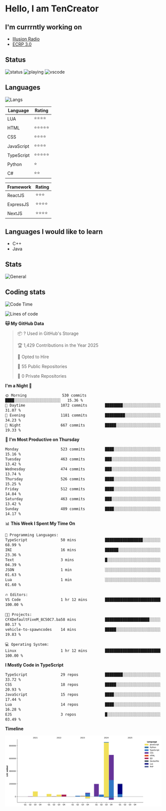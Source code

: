 # Hello, I am TenCreator

## I'm currrntly working on
- [Illusion Radio](https://illusionradio.co.uk/)
- [ECRP 3.0](http://github.com/Emerald-Coast-Roleplay/)

## Status
![status](https://api.statusbadges.me/badge/status/518334475038359555?simple=true&style=for-the-badge)
![playing](https://api.statusbadges.me/badge/playing/518334475038359555?style=for-the-badge)
![vscode](https://api.statusbadges.me/badge/vscode/518334475038359555?style=for-the-badge)

## Languages
![Langs](https://github-readme-stats.vercel.app/api/top-langs/?username=tencreator&layout=compact&theme=radical)


|Language|Rating|
|--------|------|
|LUA|⭐️⭐️⭐️⭐️|
|HTML|⭐️⭐️⭐️⭐️⭐️|
|CSS|⭐️⭐️⭐️⭐️|
|JavaScript|⭐️⭐️⭐️⭐️|
|TypeScript|⭐️⭐️⭐️⭐️⭐️|
|Python|⭐️|
|C#|⭐️⭐️ |

|Framework|Rating|
|--------|------|
|ReactJS|⭐️⭐️⭐|
|ExpressJS|⭐️⭐️⭐️⭐️|
|NextJS|⭐️⭐️⭐⭐️|

## Languages I would like to learn
- C++
- Java

## Stats
![General](https://github-readme-stats.vercel.app/api?username=tencreator&show_icons=true&theme=radical)

## Coding stats

<!--START_SECTION:waka-->
![Code Time](http://img.shields.io/badge/Code%20Time-499%20hrs%2053%20mins-blue)

![Lines of code](https://img.shields.io/badge/From%20Hello%20World%20I%27ve%20Written-2.2%20million%20lines%20of%20code-blue)

**🐱 My GitHub Data** 

> 📦 ? Used in GitHub's Storage 
 > 
> 🏆 1,429 Contributions in the Year 2025
 > 
> 💼 Opted to Hire
 > 
> 📜 55 Public Repositories 
 > 
> 🔑 0 Private Repositories 
 > 
**I'm a Night 🦉** 

```text
🌞 Morning                530 commits         ████░░░░░░░░░░░░░░░░░░░░░   15.36 % 
🌆 Daytime                1072 commits        ████████░░░░░░░░░░░░░░░░░   31.07 % 
🌃 Evening                1181 commits        █████████░░░░░░░░░░░░░░░░   34.23 % 
🌙 Night                  667 commits         █████░░░░░░░░░░░░░░░░░░░░   19.33 % 
```
📅 **I'm Most Productive on Thursday** 

```text
Monday                   523 commits         ████░░░░░░░░░░░░░░░░░░░░░   15.16 % 
Tuesday                  463 commits         ███░░░░░░░░░░░░░░░░░░░░░░   13.42 % 
Wednesday                474 commits         ███░░░░░░░░░░░░░░░░░░░░░░   13.74 % 
Thursday                 526 commits         ████░░░░░░░░░░░░░░░░░░░░░   15.25 % 
Friday                   512 commits         ████░░░░░░░░░░░░░░░░░░░░░   14.84 % 
Saturday                 463 commits         ███░░░░░░░░░░░░░░░░░░░░░░   13.42 % 
Sunday                   489 commits         ████░░░░░░░░░░░░░░░░░░░░░   14.17 % 
```


📊 **This Week I Spent My Time On** 

```text
💬 Programming Languages: 
TypeScript               50 mins             █████████████████░░░░░░░░   68.99 % 
INI                      16 mins             ██████░░░░░░░░░░░░░░░░░░░   23.36 % 
Text                     3 mins              █░░░░░░░░░░░░░░░░░░░░░░░░   04.39 % 
JSON                     1 min               ░░░░░░░░░░░░░░░░░░░░░░░░░   01.63 % 
Lua                      1 min               ░░░░░░░░░░░░░░░░░░░░░░░░░   01.60 % 

🔥 Editors: 
VS Code                  1 hr 12 mins        █████████████████████████   100.00 % 

🐱‍💻 Projects: 
CFXDefaultFiveM_8C50C7.ba58 mins             ████████████████████░░░░░   80.17 % 
vehicle-to-spawncodes    14 mins             █████░░░░░░░░░░░░░░░░░░░░   19.83 % 

💻 Operating System: 
Linux                    1 hr 12 mins        █████████████████████████   100.00 % 
```

**I Mostly Code in TypeScript** 

```text
TypeScript               29 repos            ████████░░░░░░░░░░░░░░░░░   33.72 % 
CSS                      18 repos            █████░░░░░░░░░░░░░░░░░░░░   20.93 % 
JavaScript               15 repos            ████░░░░░░░░░░░░░░░░░░░░░   17.44 % 
Lua                      14 repos            ████░░░░░░░░░░░░░░░░░░░░░   16.28 % 
EJS                      3 repos             █░░░░░░░░░░░░░░░░░░░░░░░░   03.49 % 
```



**Timeline**

![Lines of Code chart](https://raw.githubusercontent.com/tencreator/tencreator/main/assets/bar_graph.png)


<!--END_SECTION:waka-->
